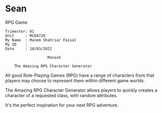 # Sean
RPG Game
~~~~~~~~~~~~~~~~~~~~~~~~~~~~~~~~~~~~~~~~~~~~~~~~~~~~~
Trimester: 01
Unit     : MCD4720
My Name  : Munem Shahriar Faisal
My ID    : 
Date     : 18/03/2022
~~~~~~~~~~~~~~~~~~~~~~~~~~~~~~~~~~~~~~~~~~~~~~~~~~~~~~
			           Monash
~~~~~~~~~~~~~~~~~~~~~~~~~~~~~~~~~~~~~~~~~~~~~~~~~~~~~~
    The Amazing RPG Character Generator
~~~~~~~~~~~~~~~~~~~~~~~~~~~~~~~~~~~~~~~~~~~~~~~~~~~~~~
 All good Role-Playing Games (RPG) have a
 range of characters from that players may
 choose to represent them within different
 game worlds. 
 
 The Amazing RPG Character Generator allows
 players to quickly creates a character of
 a requested class, with random attributes.
  
 It's the perfect inspiration for your next
 RPG adventure.
~~~~~~~~~~~~~~~~~~~~~~~~~~~~~~~~~~~~~~~~~~~~~~~~~~~~~~
